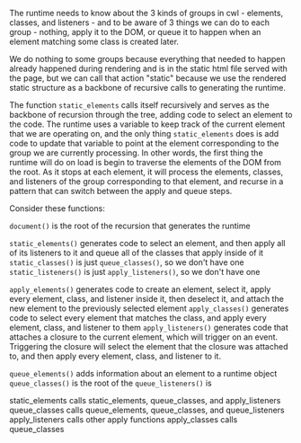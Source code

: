 The runtime needs to know about the 3 kinds of groups in cwl - elements, classes, and listeners - and to be aware of 3 things we can do to each group - nothing, apply it to the DOM, or queue it to happen when an element matching some class is created later.

We do nothing to some groups because everything that needed to happen already happened during rendering and is in the static html file served with the page, but we can call that action "static" because we use the rendered static structure as a backbone of recursive calls to generating the runtime.

The function `static_elements` calls itself recursively and serves as the backbone of recursion through the tree, adding code to select an element to the code. The runtime uses a variable to keep track of the current element that we are operating on, and the only thing `static_elements` does is add code to update that variable to point at the element corresponding to the group we are currently processing. In other words, the first thing the runtime will do on load is begin to traverse the elements of the DOM from the root. As it stops at each element, it will process the elements, classes, and listeners of the group corresponding to that element, and recurse in a pattern that can switch between the apply and queue steps.

Consider these functions:

`document()` is the root of the recursion that generates the runtime

`static_elements()` generates code to select an element, and then apply all of its listeners to it and queue all of the classes that apply inside of it
`static_classes()` is just `queue_classes()`, so we don't have one
`static_listeners()` is just `apply_listeners()`, so we don't have one

`apply_elements()` generates code to create an element, select it, apply every element, class, and listener inside it, then deselect it, and attach the new element to the previously selected element
`apply_classes()` generates code to select every element that matches the class, and apply every element, class, and listener to them
`apply_listeners()` generates code that attaches a closure to the current element, which will trigger on an event. Triggering the closure will select the element that the closure was attached to, and then apply every element, class, and listener to it.

`queue_elements()` adds information about an element to a runtime object
`queue_classes()` is the root of the
`queue_listeners()` is

static_elements calls static_elements, queue_classes, and apply_listeners
queue_classes calls queue_elements, queue_classes, and queue_listeners
apply_listeners calls other apply functions
apply_classes calls queue_classes
